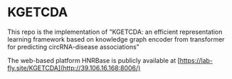 # KGETCDA

This repo is the implementation of "KGETCDA: an efficient representation learning framework based on knowledge graph encoder from transformer for predicting circRNA-disease associations"

The web-based platform HNRBase is publicly available at [https://lab-fly.site/KGETCDA](http://39.106.16.168:8006/)
